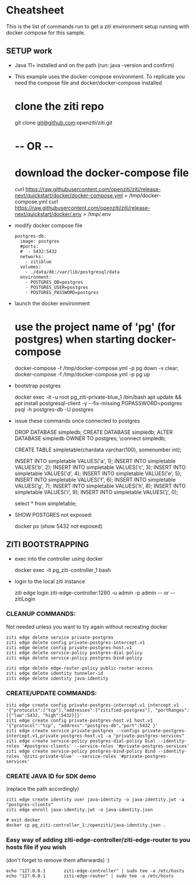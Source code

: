 # Cheatsheet

This is the list of commands run to get a ziti environment setup running with docker compose for this sample.

## SETUP work
* Java 11+ installed and on the path (run: java -version and confirm)
* This example uses the docker-compose environment. To replicate you need the compose file and docker/docker-compose installed

    # clone the ziti repo
    git clone git@github.com:openziti/ziti.git
    
    # -- OR --
    # download the docker-compose file 
    curl https://raw.githubusercontent.com/openziti/ziti/release-next/quickstart/docker/docker-compose.yml > /tmp/docker-compose.yml
    curl https://raw.githubusercontent.com/openziti/ziti/release-next/quickstart/docker/.env > /tmp/.env
    
* modify docker compose file

      postgres-db:
        image: postgres
        #ports:
        #  - 5432:5432
        networks:
          - zitiblue
        volumes:
          - ./data/db:/var/lib/postgresql/data
        environment:
          - POSTGRES_DB=postgres
          - POSTGRES_USER=postgres
          - POSTGRES_PASSWORD=postgres
    
* launch the docker environment

    # use the project name of 'pg' (for postgres) when starting docker-compose
    docker-compose -f /tmp/docker-compose.yml -p pg down -v
    clear; docker-compose -f /tmp/docker-compose.yml -p pg up
    
* bootstrap postgres

    docker exec -it -u root pg_ziti-private-blue_1 /bin/bash
    apt update && apt install postgresql-client -y --fix-missing
    PGPASSWORD=postgres psql -h postgres-db -U postgres 

* issue these commands once connected to postgres

    DROP DATABASE simpledb;
    CREATE DATABASE simpledb;
    ALTER DATABASE simpledb OWNER TO postgres;
    \connect simpledb;
    
    CREATE TABLE simpletable(chardata varchar(100), somenumber int);

    INSERT INTO simpletable VALUES('a', 1);
    INSERT INTO simpletable VALUES('b', 2);
    INSERT INTO simpletable VALUES('c', 3);
    INSERT INTO simpletable VALUES('d', 4);
    INSERT INTO simpletable VALUES('e', 5);
    INSERT INTO simpletable VALUES('f', 6);
    INSERT INTO simpletable VALUES('g', 7);
    INSERT INTO simpletable VALUES('h', 8);
    INSERT INTO simpletable VALUES('i', 9);
    INSERT INTO simpletable VALUES('j', 0);

    select * from simpletable;

* SHOW POSTGRES not exposed:

    docker ps (show 5432 not exposed)

## ZITI BOOTSTRAPPING

* exec into the controller using docker

    docker exec -it pg_ziti-controller_1 bash

* login to the local ziti instance

    ziti edge login ziti-edge-controller:1280 -u admin -p admin
    -- or --
    zitiLogin

### CLEANUP COMMANDS:

Not needed unless you want to try again without recreating docker

    ziti edge delete service private-postgres
    ziti edge delete config private-postgres-intercept.v1
    ziti edge delete config private-postgres-host.v1
    ziti edge delete service-policy postgres-dial-policy
    ziti edge delete service-policy postgres-bind-policy

    ziti edge delete edge-router-policy public-router-access
    ziti edge delete identity tunneler-id 
    ziti edge delete identity java-identity
    
### CREATE/UPDATE COMMANDS:

    ziti edge create config private-postgres-intercept.v1 intercept.v1 '{"protocols":["tcp"],"addresses":["zitified-postgres"], "portRanges":[{"low":5432, "high":5432}]}'
    ziti edge create config private-postgres-host.v1 host.v1 '{"protocol":"tcp", "address":"postgres-db","port":5432 }'
    ziti edge create service private-postgres --configs private-postgres-intercept.v1,private-postgres-host.v1 -a "private-postgres-services"
    ziti edge create service-policy postgres-dial-policy Dial --identity-roles '#postgres-clients' --service-roles '#private-postgres-services'
    ziti edge create service-policy postgres-bind-policy Bind --identity-roles '@ziti-private-blue' --service-roles '#private-postgres-services'

### CREATE JAVA ID for SDK demo

(replace the path accordingly)

    ziti edge create identity user java-identity -o java-identity.jwt -a "postgres-clients" 
    ziti edge enroll java-identity.jwt -o java-identity.json
    
    # exit docker
    docker cp pg_ziti-controller_1:/openziti/java-identity.json .

### Easy way of adding ziti-edge-controller/ziti-edge-router to you hosts file if you wish

(don't forget to remove them afterwards) :)

    echo "127.0.0.1       ziti-edge-controller" | sudo tee -a /etc/hosts
    echo "127.0.0.1       ziti-edge-router" | sudo tee -a /etc/hosts